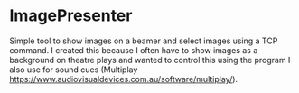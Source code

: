 ImagePresenter
==============

Simple tool to show images on a beamer and select images using a TCP command. 
I created this because I often have to show images as a background on theatre plays and wanted to control this using the program I also use for sound cues (Multiplay https://www.audiovisualdevices.com.au/software/multiplay/).
